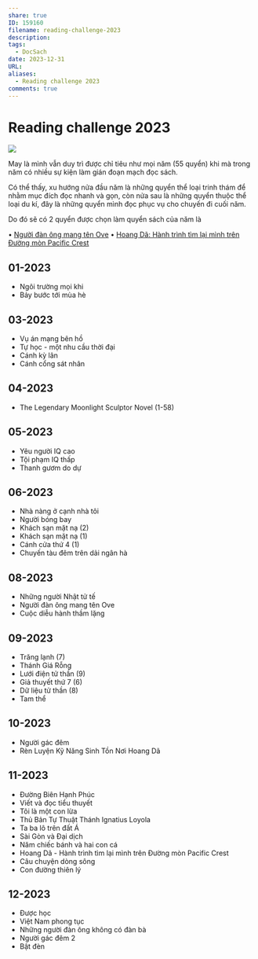 ```yaml
---
share: true
ID: 159160
filename: reading-challenge-2023
description: 
tags:
  - DocSach
date: 2023-12-31
URL: 
aliases:
  - Reading challenge 2023
comments: true
---
```


# Reading challenge 2023

![](https://i.imgur.com/tMHk1Rl.png)


May là mình vẫn duy trì được chỉ tiêu như mọi năm (55 quyển) khi mà trong năm có nhiều sự kiện làm gián đoạn mạch đọc sách.

Có thể thấy, xu hướng nửa đầu năm là những quyển thể loại trinh thám để nhằm mục đích đọc nhanh và gọn, còn nửa sau là những quyển thuộc thể loại du kí, đây là những quyển mình đọc phục vụ cho chuyến đi cuối năm.

Do đó sẽ có 2 quyển được chọn làm quyển sách của năm là

• [Người đàn ông mang tên Ove](./nguoi-dan-ong-mang-ten-ove.md)
• [Hoang Dã: Hành trình tìm lại mình trên Đường mòn Pacific Crest](./hoang-da-hanh-trinh-tim-lai-minh-tren-duong-mon-pacific-crest.md)


## 01-2023	
- Ngôi trường mọi khi
- Bảy bước tới mùa hè
## 03-2023	
- Vụ án mạng bên hồ
- Tự học - một nhu cầu thời đại
- Cánh kỳ lân
- Cánh cổng sát nhân
## 04-2023	
- The Legendary Moonlight Sculptor Novel (1-58)
## 05-2023	
- Yêu người IQ cao
- Tội phạm IQ thấp
- Thanh gươm do dự
## 06-2023	
- Nhà nàng ở cạnh nhà tôi
- Người bóng bay
- Khách sạn mặt nạ (2)
- Khách sạn mặt nạ (1)
- Cánh cửa thứ 4 (1)
- Chuyến tàu đêm trên dải ngân hà
## 08-2023	
- Những người Nhật tử tế
- Người đàn ông mang tên Ove
- Cuộc diễu hành thầm lặng
## 09-2023	
- Trăng lạnh (7)
- Thánh Giá Rỗng
- Lưới điện tử thần (9)
- Giả thuyết thứ 7 (6)
- Dữ liệu tử thần (8)
- Tam thể
## 10-2023	
- Người gác đêm
- Rèn Luyện Kỹ Năng Sinh Tồn Nơi Hoang Dã
## 11-2023	
- Đường Biên Hạnh Phúc
- Viết và đọc tiểu thuyết
- Tôi là một con lừa
- Thủ Bản Tự Thuật Thánh Ignatius Loyola
- Ta ba lô trên đất Á
- Sài Gòn và Đại dịch
- Năm chiếc bánh và hai con cá
- Hoang Dã - Hành trình tìm lại mình trên Đường mòn Pacific Crest
- Câu chuyện dòng sông
- Con đường thiên lý
## 12-2023	
- Được học
- Việt Nam phong tục
- Những người đàn ông không có đàn bà
- Người gác đêm 2
- Bật đèn

